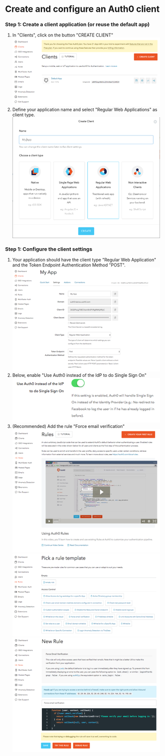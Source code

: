# Create and configure an Auth0 client

### Step 1: Create a client application (or reuse the default app) 
1. In "Clients", click on the button "CREATE CLIENT" 
![](img/create-client.png)
2. Define your application name and select "Regular Web Applications" as client type.
![](img/create-client-2.png)

### Step 1: Configure the client settings
1. Your application should have the client type "Regular Web Application" and the Token Endpoint Authentication Method "POST".
![](img/client-settings.png)
2. Below, enable "Use Auth0 instead of the IdP to do Single Sign On"
![](img/sso-setting.png)
3. (Recommended) Add the rule "Force email verification"
![](img/rule.png)
![](img/rule-2.png)
![](img/rule-3.png)

